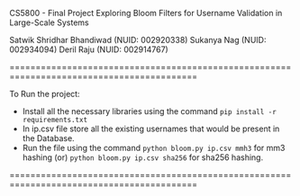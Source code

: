 CS5800 - Final Project
Exploring Bloom Filters for Username Validation in Large-Scale Systems

Satwik Shridhar Bhandiwad (NUID: 002920338)
Sukanya Nag (NUID: 002934094)
Deril Raju (NUID: 002914767)

==========================================================================================

To Run the project:
- Install all the necessary libraries using the command `pip install -r requirements.txt`
- In ip.csv file store all the existing usernames that would be present in the Database.
- Run the file using the command `python bloom.py ip.csv mmh3` for mm3 hashing (or)
`python bloom.py ip.csv sha256` for sha256 hashing.

==========================================================================================